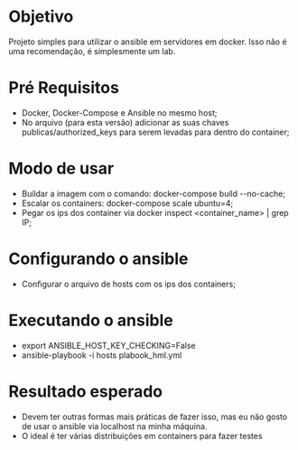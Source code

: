 # Objetivo
Projeto simples para utilizar o ansible em servidores em docker. Isso não é uma recomendação, é simplesmente um lab.

# Pré Requisitos

* Docker, Docker-Compose e Ansible no mesmo host;
* No arquivo (para esta versão) adicionar as suas chaves publicas/authorized_keys para serem levadas para dentro do container;


# Modo de usar

* Buildar a imagem com o comando: docker-compose build --no-cache;
* Escalar os containers: docker-compose scale ubuntu=4;
* Pegar os ips dos container via docker inspect <container_name> | grep IP;

# Configurando o ansible
* Configurar o arquivo de hosts com os ips dos containers;

# Executando o ansible

* export ANSIBLE_HOST_KEY_CHECKING=False
* ansible-playbook -i hosts plabook_hml.yml

# Resultado esperado

* Devem ter outras formas mais práticas de fazer isso, mas eu não gosto de usar o ansible via localhost na minha máquina.
* O ideal é ter várias distribuições em containers para fazer testes